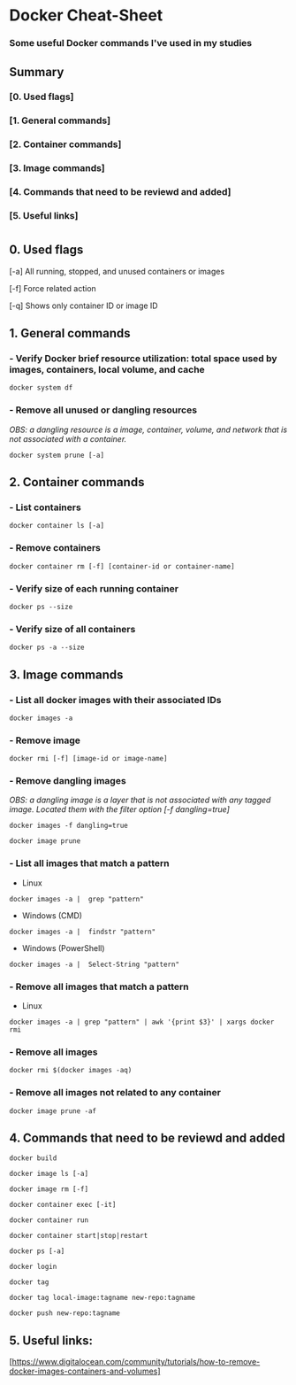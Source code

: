 # Docker Cheat-Sheet
### Some useful Docker commands I've used in my studies

## Summary
### [0. Used flags]
### [1. General commands]
### [2. Container commands]
### [3. Image commands]
### [4. Commands that need to be reviewd and added]
### [5. Useful links]

#

## 0. Used flags

[-a] All running, stopped, and unused containers or images

[-f] Force related action

[-q] Shows only container ID or image ID

## 1. General commands

### - Verify Docker brief resource utilization: total space used by images, containers, local volume, and cache
`docker system df`

### - Remove all unused or dangling resources
_OBS: a dangling resource is a image, container, volume, and network that is not associated with a container._

`docker system prune [-a]`

## 2. Container commands

### - List containers

`docker container ls [-a]`

### - Remove containers

`docker container rm [-f] [container-id or container-name]`

### - Verify size of each running container

`docker ps --size`

### - Verify size of all containers

`docker ps -a --size`

## 3. Image commands

### - List all docker images with their associated IDs

`docker images -a`

### - Remove image

`docker rmi [-f] [image-id or image-name]`

### - Remove dangling images
_OBS: a dangling image is a layer that is not associated with any tagged image. Located them with the filter option [-f dangling=true]_

`docker images -f dangling=true`

`docker image prune`

### - List all images that match a pattern
- Linux

`docker images -a |  grep "pattern"`

- Windows (CMD)

`docker images -a |  findstr "pattern"`

- Windows (PowerShell)

`docker images -a |  Select-String "pattern"`

### - Remove all images that match a pattern
- Linux

`docker images -a | grep "pattern" | awk '{print $3}' | xargs docker rmi`

### - Remove all images

`docker rmi $(docker images -aq)`

### - Remove all images not related to any container

`docker image prune -af`

## 4. Commands that need to be reviewd and added

`docker build`

`docker image ls [-a]`

`docker image rm [-f]`

`docker container exec [-it]`

`docker container run`

`docker container start|stop|restart`

`docker ps [-a]`

`docker login`

`docker tag`

`docker tag local-image:tagname new-repo:tagname`

`docker push new-repo:tagname`

## 5. Useful links:

[https://www.digitalocean.com/community/tutorials/how-to-remove-docker-images-containers-and-volumes]

